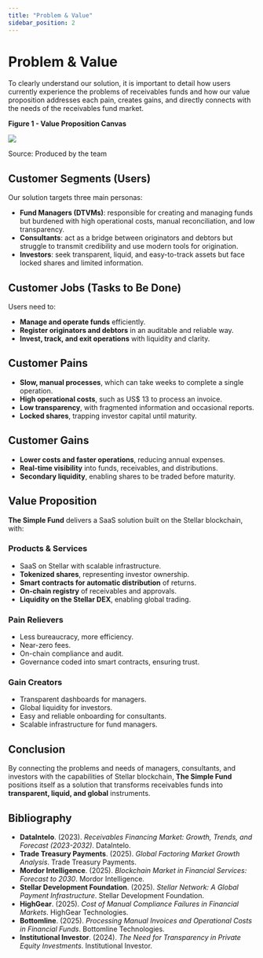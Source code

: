 ```yaml
---
title: "Problem & Value"
sidebar_position: 2
---
```


# Problem & Value

To clearly understand our solution, it is important to detail how users currently experience the problems of receivables funds and how our value proposition addresses each pain, creates gains, and directly connects with the needs of the receivables fund market.  

<div style={{ textAlign: 'center' }}>
  <p><strong> Figure 1 - Value Proposition Canvas</strong></p>
  <img src={require("../../static/img/vpc.png").default} style={{width: 800}} />
  <p>Source: Produced by the team</p>
</div>


## Customer Segments (Users)

Our solution targets three main personas:

- **Fund Managers (DTVMs)**: responsible for creating and managing funds but burdened with high operational costs, manual reconciliation, and low transparency.  
- **Consultants**: act as a bridge between originators and debtors but struggle to transmit credibility and use modern tools for origination.  
- **Investors**: seek transparent, liquid, and easy-to-track assets but face locked shares and limited information.  


## Customer Jobs (Tasks to Be Done)

Users need to:  
- **Manage and operate funds** efficiently.  
- **Register originators and debtors** in an auditable and reliable way.  
- **Invest, track, and exit operations** with liquidity and clarity.  


## Customer Pains

- **Slow, manual processes**, which can take weeks to complete a single operation.  
- **High operational costs**, such as US$ 13 to process an invoice.  
- **Low transparency**, with fragmented information and occasional reports.  
- **Locked shares**, trapping investor capital until maturity.  


## Customer Gains

- **Lower costs and faster operations**, reducing annual expenses.  
- **Real-time visibility** into funds, receivables, and distributions.  
- **Secondary liquidity**, enabling shares to be traded before maturity.  


## Value Proposition

**The Simple Fund** delivers a SaaS solution built on the Stellar blockchain, with:

### Products & Services
- SaaS on Stellar with scalable infrastructure.  
- **Tokenized shares**, representing investor ownership.  
- **Smart contracts for automatic distribution** of returns.  
- **On-chain registry** of receivables and approvals.  
- **Liquidity on the Stellar DEX**, enabling global trading.  

### Pain Relievers
- Less bureaucracy, more efficiency.  
- Near-zero fees.  
- On-chain compliance and audit.  
- Governance coded into smart contracts, ensuring trust.  

### Gain Creators
- Transparent dashboards for managers.  
- Global liquidity for investors.  
- Easy and reliable onboarding for consultants.  
- Scalable infrastructure for fund managers.  


## Conclusion

By connecting the problems and needs of managers, consultants, and investors with the capabilities of Stellar blockchain, **The Simple Fund** positions itself as a solution that transforms receivables funds into **transparent, liquid, and global** instruments.  


## **Bibliography**

* **DataIntelo**. (2023). *Receivables Financing Market: Growth, Trends, and Forecast (2023-2032)*. DataIntelo.
* **Trade Treasury Payments**. (2025). *Global Factoring Market Growth Analysis*. Trade Treasury Payments.
* **Mordor Intelligence**. (2025). *Blockchain Market in Financial Services: Forecast to 2030*. Mordor Intelligence.
* **Stellar Development Foundation**. (2025). *Stellar Network: A Global Payment Infrastructure*. Stellar Development Foundation.
* **HighGear**. (2025). *Cost of Manual Compliance Failures in Financial Markets*. HighGear Technologies.
* **Bottomline**. (2025). *Processing Manual Invoices and Operational Costs in Financial Funds*. Bottomline Technologies.
* **Institutional Investor**. (2024). *The Need for Transparency in Private Equity Investments*. Institutional Investor.

